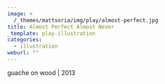 ```yaml
---
image: >
  /_themes/mattsoria/img/play/almost-perfect.jpg
title: Almost Perfect Almost Never
_template: play-illustration
categories:
  - illustration
weburl: ""
---
```

<p>
	guache on wood | 2013
</p>